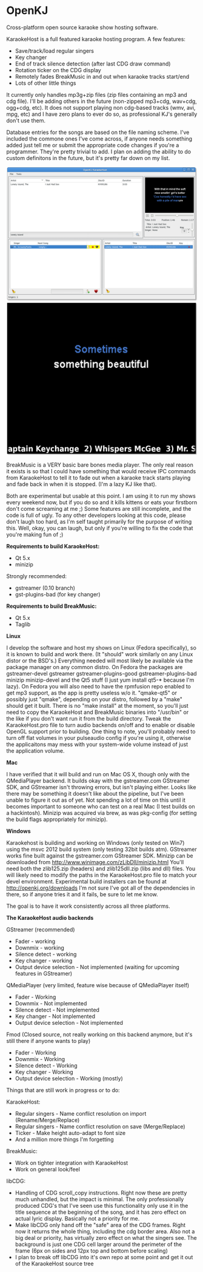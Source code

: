OpenKJ
======

Cross-platform open source karaoke show hosting software.

KaraokeHost is a full featured karaoke hosting program.
A few features:
* Save/track/load regular singers
* Key changer
* End of track silence detection (after last CDG draw command)
* Rotation ticker on the CDG display
* Remotely fades BreakMusic in and out when karaoke tracks start/end
* Lots of other little things

It currently only handles mp3g+zip files (zip files containing an mp3 and cdg file).  I'll be adding others in the future (non-zipped mp3+cdg, wav+cdg, ogg+cdg, etc).  It does not support playing non cdg-based tracks (wmv, avi, mpg, etc) and I have zero plans to ever do so, as professional KJ's generally don't use them.

Database entries for the songs are based on the file naming scheme.  I've included the commone ones I've come across, if anyone needs something added just tell me or submit the appropriate code changes if you're a programmer.  They're pretty trivial to add.  I plan on adding the ability to do custom definitons in the future, but it's pretty far down on my list.

![Main window screen shot](/screenShots/KhMainWindow.png "Main KaraokeHost Window")
![Full screen CDG Display](/screenShots/KhCDGWindowFullScreen.png "Fullscreen CDG Display")

BreakMusic is a VERY basic bare bones media player.
The only real reason it exists is so that I could have something that would receive IPC commands from KaraokeHost to tell it to fade out when a karaoke track starts playing and fade back in when it is stopped. (I'm a lazy KJ like that).

Both are experimental but usable at this point.  I am using it to run my shows every weekend now, but if you do so and it kills kittens or eats your firstborn don't come screaming at me ;) Some features are still incomplete, and the code is full of ugly. To any other developers looking at this code, please don't laugh too hard, as I'm self taught primarily for the purpose of writing this.  Well, okay, you can laugh, but only if you're willing to fix the code that you're making fun of ;)

**Requirements to build KaraokeHost:**

* Qt 5.x
* minizip

Strongly recommended:
* gstreamer (0.10 branch)
* gst-plugins-bad (for key changer)

**Requirements to build BreakMusic:**

* Qt 5.x
* Taglib

**Linux**

I develop the software and host my shows on Linux (Fedora specifically), so it is known to build and work there.  (It "should" work similarly on any Linux distor or the BSD's.)  Everything needed will most likely be available via the package manager on any common distro.  On Fedora the packages are gstreamer-devel gstreamer gstreamer-plugins-good gstreamer-plugins-bad minizip minizip-devel and the Qt5 stuff (I just yum install qt5-* because I'm lazy).  On Fedora you will also need to have the rpmfusion repo enabled to get mp3 support, as the app is pretty useless w/o it.  "qmake-qt5" or possibly just "qmake", depending on your distro, followed by a "make" should get it built.  There is no "make install" at the moment, so you'll just need to copy the KaraokeHost and BreakMusic binaries into "/usr/bin" or the like if you don't want run it from the build directory.  Tweak the KaraokeHost.pro file to turn audio backends on/off and to enable or disable OpenGL support prior to building.  One thing to note, you'll probably need to turn off flat volumes in your pulseaudio config if you're using it, otherwise the applicaitons may mess with your system-wide volume instead of just the application volume.

**Mac**

I have verified that it will build and run on Mac OS X, though only with the QMediaPlayer backend.  It builds okay with the gstreamer.com GStreamer SDK, and GStreamer isn't throwing errors, but isn't playing either.  Looks like there may be something it doesn't like about the pipeline, but I've been unable to figure it out as of yet.  Not spending a lot of time on this until it becomes important to someone who can test on a real Mac (I test builds on a hackintosh).  Minizip was acquired via brew, as was pkg-config (for setting the build flags appropriately for minizip).

**Windows**

Karaokehost is building and working on Windows (only tested on Win7) using the msvc 2012 build system (only testing 32bit builds atm).  GStreamer works fine built against the gstreamer.com GStreamer SDK.  Minizip can be downloaded from http://www.winimage.com/zLibDll/minizip.html  You'll need both the zlib125.zip (headers) and zlib125dll.zip (libs and dll) files.  You will likely need to modify the paths in the KaraokeHost.pro file to match your devel environment.  Experimental build installers can be found at http://openkj.org/downloads  I'm not sure I've got all of the dependencies in there, so if anyone tries it and it fails, be sure to let me know.


The goal is to have it work consistently across all three platforms.

**The KaraokeHost audio backends**

GStreamer (recommended)

* Fader - working
* Downmix - working
* Silence detect - working
* Key changer - working
* Output device selection - Not implemented (waiting for upcoming features in GStreamer)

QMediaPlayer (very limited, feature wise because of QMediaPlayer itself)

* Fader - Working
* Downmix - Not implemented
* Silence detect - Not implemented
* Key changer - Not implemented
* Output device selection - Not implemented

Fmod (Closed source, not really working on this backend anymore, but it's still there if anyone wants to play)

* Fader - Working
* Downmix - Working
* Silence detect - Working
* Key changer - Working
* Output device selection - Working (mostly)



Things that are still work in progress or to do:

KaraokeHost:

* Regular singers - Name conflict resolution on import (Rename/Merge/Replace) 
* Regular singers - Name conflict resolution on save (Merge/Replace)
* Ticker - Make height auto-adapt to font size
* And a million more things I'm forgetting

BreakMusic:

* Work on tighter integration with KaraokeHost
* Work on general look/feel

libCDG:

* Handling of CDG scroll_copy instructions.  Right now these are pretty much unhandled, but the impact is minimal.  The only professionally produced CDG's that I've seen use this functionality only use it in the title sequence at the beginning of the song, and it has zero effect on actual lyric display.  Basically not a priority for me.
* Make libCDG only hand off the "safe" area of the CDG frames.  Right now it returns the whole thing, including the cdg border area.  Also not a big deal or priority, has virtually zero effect on what the singers see.  The background is just one CDG cell larger around the perimeter of the frame (6px on sides and 12px top and bottom before scaling)
* I plan to break off libCDG into it's own repo at some point and get it out of the KaraokeHost source tree
